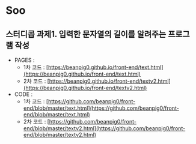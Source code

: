# Soo

## 스터디콥 과제1. 입력한 문자열의 길이를 알려주는 프로그램 작성

* PAGES : 
  * 1차 코드 : [https://beanpig0.github.io/front-end/text.html](https://beanpig0.github.io/front-end/text.html)
  * 2차 코드 : [https://beanpig0.github.io/front-end/textv2.html](https://beanpig0.github.io/front-end/textv2.html)
* CODE : 
  * 1차 코드 : [https://github.com/beanpig0/front-end/blob/master/text.html](https://github.com/beanpig0/front-end/blob/master/text.html)
  * 2차 코드 : [https://github.com/beanpig0/front-end/blob/master/textv2.html](https://github.com/beanpig0/front-end/blob/master/textv2.html)

